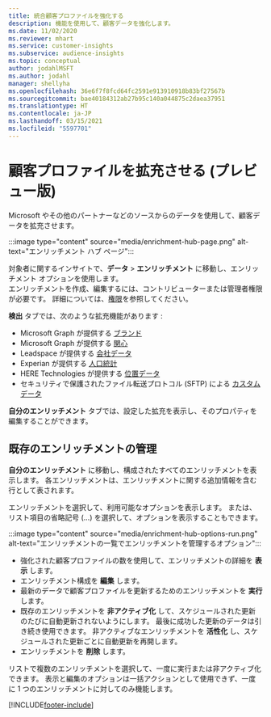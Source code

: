 ```yaml
---
title: 統合顧客プロファイルを強化する
description: 機能を使用して、顧客データを強化します。
ms.date: 11/02/2020
ms.reviewer: mhart
ms.service: customer-insights
ms.subservice: audience-insights
ms.topic: conceptual
author: jodahlMSFT
ms.author: jodahl
manager: shellyha
ms.openlocfilehash: 36e6f7f8fcd64fc2591e913910918b83bf27567b
ms.sourcegitcommit: bae40184312ab27b95c140a044875c2daea37951
ms.translationtype: HT
ms.contentlocale: ja-JP
ms.lasthandoff: 03/15/2021
ms.locfileid: "5597701"
---
```

# <a name="enrichment-for-customer-profiles-preview"></a>顧客プロファイルを拡充させる (プレビュー版)

Microsoft やその他のパートナーなどのソースからのデータを使用して、顧客データを拡充させます。

:::image type="content" source="media/enrichment-hub-page.png" alt-text="エンリッチメント ハブ ページ":::

対象者に関するインサイトで、**データ** > **エンリッチメント** に移動し、エンリッチメント オプションを使用します。    
エンリッチメントを作成、編集するには、コントリビューターまたは管理者権限が必要です。 詳細については、[権限](permissions.md)を参照してください。

**検出** タブでは、次のような拡充機能があります :

- Microsoft Graph が提供する [ブランド](enrichment-microsoft-graph.md)
- Microsoft Graph が提供する [関心](enrichment-microsoft-graph.md)
- Leadspace が提供する [会社データ](enrichment-leadspace.md)
- Experian が提供する [人口統計](enrichment-experian.md)
- HERE Technologies が提供する [位置データ](enrichment-here.md)
- セキュリティで保護されたファイル転送プロトコル (SFTP) による [カスタム データ](enrichment-SFTP-custom-import.md)

**自分のエンリッチメント** タブでは、設定した拡充を表示し、そのプロパティを編集することができます。

## <a name="manage-existing-enrichments"></a>既存のエンリッチメントの管理

**自分のエンリッチメント** に移動し、構成されたすべてのエンリッチメントを表示します。 各エンリッチメントは、エンリッチメントに関する追加情報を含む行として表されます。

エンリッチメントを選択して、利用可能なオプションを表示します。 または、リスト項目の省略記号 (...) を選択して、オプションを表示することもできます。

:::image type="content" source="media/enrichment-hub-options-run.png" alt-text="エンリッチメントの一覧でエンリッチメントを管理するオプション":::

- 強化された顧客プロファイルの数を使用して、エンリッチメントの詳細を **表示** します。
- エンリッチメント構成を **編集** します。
- 最新のデータで顧客プロファイルを更新するためのエンリッチメントを **実行** します。
- 既存のエンリッチメントを **非アクティブ化** して、スケジュールされた更新のたびに自動更新されないようにします。 最後に成功した更新のデータは引き続き使用できます。 非アクティブなエンリッチメントを **活性化** し、スケジュールされた更新ごとに自動更新を再開します。
- エンリッチメントを **削除** します。

リストで複数のエンリッチメントを選択して、一度に実行または非アクティブ化できます。 表示と編集のオプションは一括アクションとして使用できず、一度に 1 つのエンリッチメントに対してのみ機能します。


[!INCLUDE[footer-include](../includes/footer-banner.md)]